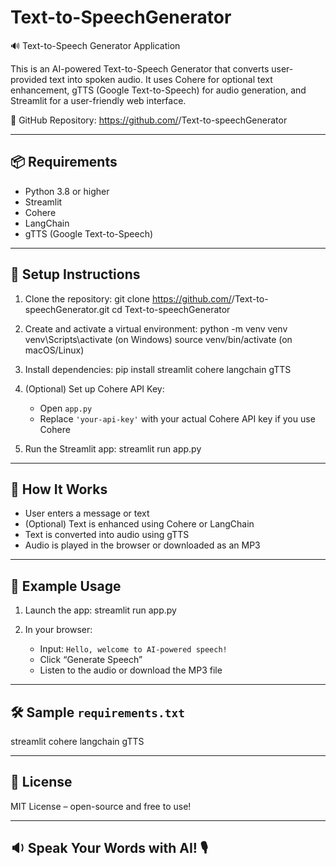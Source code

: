 # Text-to-SpeechGenerator


🔊 Text-to-Speech Generator Application


This is an AI-powered Text-to-Speech Generator that converts user-provided text into spoken audio. It uses Cohere for optional text enhancement, gTTS (Google Text-to-Speech) for audio generation, and Streamlit for a user-friendly web interface.

🔗 GitHub Repository:
https://github.com/<your-username>/Text-to-speechGenerator

----------------------------------------------------
📦 Requirements
----------------------------------------------------
- Python 3.8 or higher
- Streamlit
- Cohere
- LangChain
- gTTS (Google Text-to-Speech)

----------------------------------------------------
🚀 Setup Instructions
----------------------------------------------------

1. Clone the repository:
   git clone https://github.com/<your-username>/Text-to-speechGenerator.git
   cd Text-to-speechGenerator

2. Create and activate a virtual environment:
   python -m venv venv
   venv\Scripts\activate         (on Windows)
   source venv/bin/activate      (on macOS/Linux)

3. Install dependencies:
   pip install streamlit cohere langchain gTTS

4. (Optional) Set up Cohere API Key:
   - Open `app.py`
   - Replace `'your-api-key'` with your actual Cohere API key if you use Cohere

5. Run the Streamlit app:
   streamlit run app.py

----------------------------------------------------
🎤 How It Works
----------------------------------------------------
- User enters a message or text
- (Optional) Text is enhanced using Cohere or LangChain
- Text is converted into audio using gTTS
- Audio is played in the browser or downloaded as an MP3

----------------------------------------------------
📝 Example Usage
----------------------------------------------------
1. Launch the app:
   streamlit run app.py

2. In your browser:
   - Input: `Hello, welcome to AI-powered speech!`
   - Click “Generate Speech”
   - Listen to the audio or download the MP3 file

----------------------------------------------------
🛠 Sample `requirements.txt`
----------------------------------------------------
streamlit
cohere
langchain
gTTS

----------------------------------------------------
📄 License
----------------------------------------------------
MIT License – open-source and free to use!

----------------------------------------------------
🔉 Speak Your Words with AI! 🎙️
----------------------------------------------------
